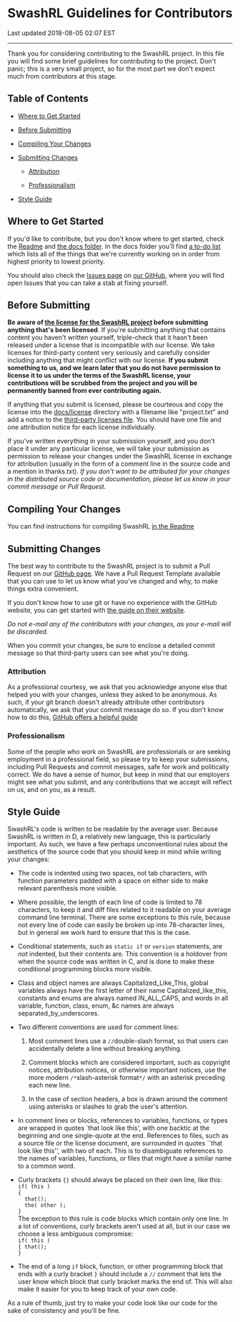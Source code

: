 SwashRL Guidelines for Contributors
===================================

Last updated 2018-08-05 02:07 EST

---

Thank you for considering contributing to the SwashRL project.  In this file
you will find some brief guidelines for contributing to the project.  Don't
panic; this is a very small project, so for the most part we don't expect much
from contributors at this stage.

## Table of Contents

* [Where to Get Started](#where-to-get-started)

* [Before Submitting](#before-submitting)

* [Compiling Your Changes](#compiling-your-changes)

* [Submitting Changes](#submitting-changes)

  * [Attribution](#attribution)

  * [Professionalism](#professionalism)

* [Style Guide](#style-guide)

## Where to Get Started

If you'd like to contribute, but you don't know where to get started, check
the [Readme](../README.MD) and [the docs folder](../docs).  In the docs
folder you'll find [a to-do list](../docs/to-do.txt)
which lists all of the things that we're currently working on in order from
highest priority to lowest priority.

You should also check the
[Issues page](https://github.com/swashdev/SwashRL/issues) on
[our GitHub](https://github.com/swashdev/SwashRL), where you will find open
Issues that you can take a stab at fixing yourself.

## Before Submitting

**Be aware of [the license for the SwashRL project](../LICENSE)
before submitting anything that's been licensed**.  If you're submitting
anything that contains content you haven't written yourself, triple-check that
it hasn't been released under a license that is incompatible with our license.
We take licenses for third-party content very seriously and carefully consider
including anything that might conflict with our license.  **If you submit
something to us, and we learn later that you do not have permission to license
it to us under the terms of the SwashRL license, your contributions will be
scrubbed from the project and you will be permanently banned from ever
contributing again.**

If anything that you submit is licensed, please be courteous and copy the
license into the [docs/license](../docs/license) directory with a filename
like "project.txt" and add a notice to the [third-party licenses
file](../NOTICE).  You should have one file and one attribution notice for
each license individually.

If you've written everything in your submission yourself, and you don't place
it under any particular license, we will take your submission as permission to
release your changes under the SwashRL license in exchange for attribution
(usually in the form of a comment line in the source code and a mention in
thanks.txt).  _If you don't want to be attributed for your changes in the
distributed source code or documentation, please let us know in your commit
message or Pull Request._

## Compiling Your Changes

You can find instructions for compiling SwashRL
[in the Readme](../README.MD#Compiling)

## Submitting Changes

The best way to contribute to the SwashRL project is to submit a Pull Request
on our [GitHub page](https://github.com/swashdev/SwashRL/).  We have a Pull
Request Template available that you can use to let us know what you've
changed and why, to make things extra convenient.

If you don't know how to use git or have no experience with the GitHub
website, you can get started with
[the guide on their
website](https://guides.github.com/activities/hello-world/).

_Do not e-mail any of the contributors with your changes, as your e-mail will
be discarded._

When you commit your changes, be sure to enclose a detailed commit message so
that third-party users can see what you're doing.

### Attribution

As a professional courtesy, we ask that you acknowledge anyone else that
helped you with your changes, unless they asked to be anonymous.  As such, if
your git branch doesn't already attribute other contributors automatically, we
ask that your commit message do so.  If you don't know how to do this,
[GitHub offers a helpful guide](https://help.github.com/articles/creating-a-commit-with-multiple-authors/)

### Professionalism

Some of the people who work on SwashRL are professionals or are seeking
employment in a professional field, so please try to keep your submissions,
including Pull Requests and commit messages, safe for work and politically
correct.  We do have a sense of humor, but keep in mind that our employers
might see what you submit, and any contributions that we accept will reflect
on us, and on you, as a result.

## Style Guide

SwashRL's code is written to be readable by the average user.  Because
SwashRL is written in D, a relatively new language, this is particularly
important.  As such, we have a few perhaps unconventional rules about the
aesthetics of the source code that you should keep in mind while writing your
changes:

* The code is indented using two spaces, not tab characters, with function
parameters padded with a space on either side to make relevant parenthesis
more visible.

* Where possible, the length of each line of code is limited to 78 characters,
to keep it and diff files related to it readable on your average command
line terminal.  There are some exceptions to this rule, because not every
line of code can easily be broken up into 78-character lines, but in general
we work hard to ensure that this is the case.

* Conditional statements, such as `static if` or `version` statements, are
_not_ indented, but their contents are.  This convention is a holdover from
when the source code was written in C, and is done to make these conditional
programming blocks more visible.

* Class and object names are always Capitalized\_Like\_This, global variables
always have the first letter of their name Capitalized\_like\_this, constants
and enums are always named IN\_ALL\_CAPS, and words in all variable, function,
class, enum, &c names are always separated\_by\_underscores.

* Two different conventions are used for comment lines:

  1. Most comment lines use a ``//``double-slash format, so that users can
accidentally delete a line without breaking anything.

  2. Comment blocks which are considered important, such as copyright notices,
attribution notices, or otherwise important notices, use the more modern
``/*``slash-asterisk format``*/`` with an asterisk preceding each new line.

  3. In the case of section headers, a box is drawn around the comment using
asterisks or slashes to grab the user's attention.

* In comment lines or blocks, references to variables, functions, or types are
wrapped in quotes \`that look like this', with one backtic at the beginning
and one single-quote at the end.  References to files, such as a source file
or the license document, are surrounded in quotes \`\`that look like this'',
with two of each.  This is to disambiguate references to the names of
variables, functions, or files that might have a similar name to a common
word.

* Curly brackets ``{}`` should always be placed on their own line, like this:  
``if( this )``  
``{``  
``  that();``  
``  the( other );``  
``}``  
The exception to this rule is code blocks which contain only one line.  In a
lot of conventions, curly brackets aren't used at all, but in our case we
choose a less ambiguous compromise:  
``if( this )``  
``{ that();``  
``}``

* The end of a long ``if`` block, function, or other programming block that
ends with a curly bracket ``}`` should include a ``//`` comment that lets the
user know which block that curly bracket marks the end of.  This will also
make it easier for you to keep track of your own code.

As a rule of thumb, just try to make your code look like our code for the sake
of consistency and you'll be fine.
